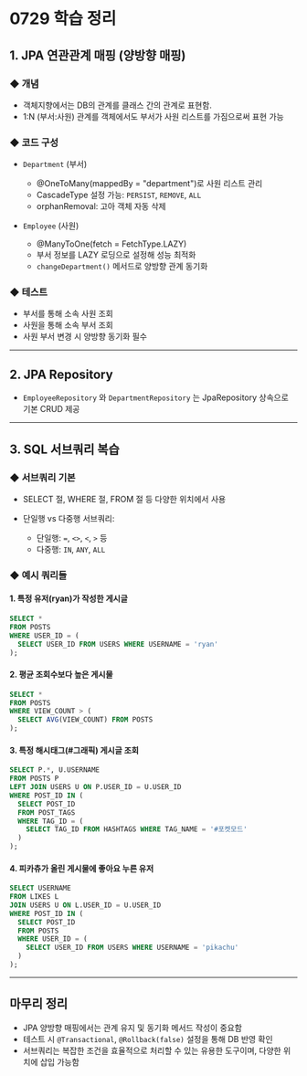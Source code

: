 # 0729 학습 정리

## 1. JPA 연관관계 매핑 (양방향 매핑)

### ◆ 개념

* 객체지향에서는 DB의 관계를 클래스 간의 관계로 표현함.
* 1\:N (부서:사원) 관계를 객체에서도 부서가 사원 리스트를 가짐으로써 표현 가능

### ◆ 코드 구성

* `Department` (부서)

  * @OneToMany(mappedBy = "department")로 사원 리스트 관리
  * CascadeType 설정 가능: `PERSIST`, `REMOVE`, `ALL`
  * orphanRemoval: 고아 객체 자동 삭제
* `Employee` (사원)

  * @ManyToOne(fetch = FetchType.LAZY)
  * 부서 정보를 LAZY 로딩으로 설정해 성능 최적화
  * `changeDepartment()` 메서드로 양방향 관계 동기화

### ◆ 테스트

* 부서를 통해 소속 사원 조회
* 사원을 통해 소속 부서 조회
* 사원 부서 변경 시 양방향 동기화 필수

---

## 2. JPA Repository

* `EmployeeRepository` 와 `DepartmentRepository` 는 JpaRepository 상속으로 기본 CRUD 제공

---

## 3. SQL 서브쿼리 복습

### ◆ 서브쿼리 기본

* SELECT 절, WHERE 절, FROM 절 등 다양한 위치에서 사용
* 단일행 vs 다중행 서브쿼리:

  * 단일행: `=`, `<>`, `<`, `>` 등
  * 다중행: `IN`, `ANY`, `ALL`

### ◆ 예시 쿼리들

#### 1. 특정 유저(ryan)가 작성한 게시글

```sql
SELECT *
FROM POSTS
WHERE USER_ID = (
  SELECT USER_ID FROM USERS WHERE USERNAME = 'ryan'
);
```

#### 2. 평균 조회수보다 높은 게시물

```sql
SELECT *
FROM POSTS
WHERE VIEW_COUNT > (
  SELECT AVG(VIEW_COUNT) FROM POSTS
);
```

#### 3. 특정 해시태그(#그래픽) 게시글 조회

```sql
SELECT P.*, U.USERNAME
FROM POSTS P
LEFT JOIN USERS U ON P.USER_ID = U.USER_ID
WHERE POST_ID IN (
  SELECT POST_ID
  FROM POST_TAGS
  WHERE TAG_ID = (
    SELECT TAG_ID FROM HASHTAGS WHERE TAG_NAME = '#포켓모드'
  )
);
```

#### 4. 피카츄가 올린 게시물에 좋아요 누른 유저

```sql
SELECT USERNAME
FROM LIKES L
JOIN USERS U ON L.USER_ID = U.USER_ID
WHERE POST_ID IN (
  SELECT POST_ID
  FROM POSTS
  WHERE USER_ID = (
    SELECT USER_ID FROM USERS WHERE USERNAME = 'pikachu'
  )
);
```

---

## 마무리 정리

* JPA 양방향 매핑에서는 관계 유지 및 동기화 메서드 작성이 중요함
* 테스트 시 `@Transactional`, `@Rollback(false)` 설정을 통해 DB 반영 확인
* 서브쿼리는 복잡한 조건을 효율적으로 처리할 수 있는 유용한 도구이며, 다양한 위치에 삽입 가능함
